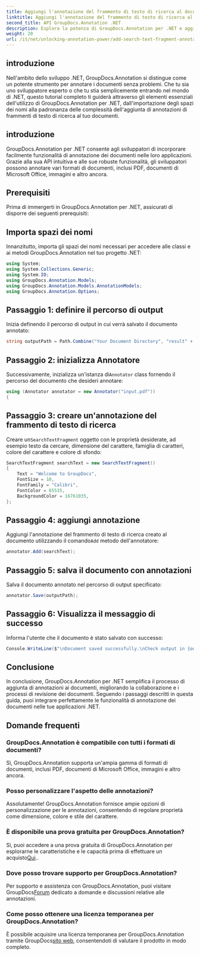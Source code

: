 ```yaml
---
title: Aggiungi l'annotazione del frammento di testo di ricerca al documento
linktitle: Aggiungi l'annotazione del frammento di testo di ricerca al documento
second_title: API GroupDocs.Annotation .NET
description: Esplora la potenza di GroupDocs.Annotation per .NET e aggiungi facilmente funzionalità di annotazione dei documenti alle tue applicazioni.
weight: 20
url: /it/net/unlocking-annotation-power/add-search-text-fragment-annotation/
---
```

## introduzione
Nell'ambito dello sviluppo .NET, GroupDocs.Annotation si distingue come un potente strumento per annotare i documenti senza problemi. Che tu sia uno sviluppatore esperto o che tu stia semplicemente entrando nel mondo di .NET, questo tutorial completo ti guiderà attraverso gli elementi essenziali dell'utilizzo di GroupDocs.Annotation per .NET, dall'importazione degli spazi dei nomi alla padronanza delle complessità dell'aggiunta di annotazioni di frammenti di testo di ricerca al tuo documenti.
## introduzione
GroupDocs.Annotation per .NET consente agli sviluppatori di incorporare facilmente funzionalità di annotazione dei documenti nelle loro applicazioni. Grazie alla sua API intuitiva e alle sue robuste funzionalità, gli sviluppatori possono annotare vari formati di documenti, inclusi PDF, documenti di Microsoft Office, immagini e altro ancora.
## Prerequisiti
Prima di immergerti in GroupDocs.Annotation per .NET, assicurati di disporre dei seguenti prerequisiti:

## Importa spazi dei nomi
Innanzitutto, importa gli spazi dei nomi necessari per accedere alle classi e ai metodi GroupDocs.Annotation nel tuo progetto .NET:
```csharp
using System;
using System.Collections.Generic;
using System.IO;
using GroupDocs.Annotation.Models;
using GroupDocs.Annotation.Models.AnnotationModels;
using GroupDocs.Annotation.Options;
```
## Passaggio 1: definire il percorso di output
Inizia definendo il percorso di output in cui verrà salvato il documento annotato:
```csharp
string outputPath = Path.Combine("Your Document Directory", "result" + Path.GetExtension("input.pdf"));
```
## Passaggio 2: inizializza Annotatore
 Successivamente, inizializza un'istanza di`Annotator` class fornendo il percorso del documento che desideri annotare:
```csharp
using (Annotator annotator = new Annotator("input.pdf"))
{
```
## Passaggio 3: creare un'annotazione del frammento di testo di ricerca
 Creare un`SearchTextFragment` oggetto con le proprietà desiderate, ad esempio testo da cercare, dimensione del carattere, famiglia di caratteri, colore del carattere e colore di sfondo:
```csharp
SearchTextFragment searchText = new SearchTextFragment()
{
    Text = "Welcome to GroupDocs",
    FontSize = 10,
    FontFamily = "Calibri",
    FontColor = 65535,
    BackgroundColor = 16761035,
};
```
## Passaggio 4: aggiungi annotazione
 Aggiungi l'annotazione del frammento di testo di ricerca creato al documento utilizzando il comando`Add` metodo dell'annotatore:
```csharp
annotator.Add(searchText);
```
## Passaggio 5: salva il documento con annotazioni
Salva il documento annotato nel percorso di output specificato:
```csharp
annotator.Save(outputPath);
```
## Passaggio 6: Visualizza il messaggio di successo
Informa l'utente che il documento è stato salvato con successo:
```csharp
Console.WriteLine($"\nDocument saved successfully.\nCheck output in {outputPath}.");
```

## Conclusione
In conclusione, GroupDocs.Annotation per .NET semplifica il processo di aggiunta di annotazioni ai documenti, migliorando la collaborazione e i processi di revisione dei documenti. Seguendo i passaggi descritti in questa guida, puoi integrare perfettamente le funzionalità di annotazione dei documenti nelle tue applicazioni .NET.
## Domande frequenti
### GroupDocs.Annotation è compatibile con tutti i formati di documenti?
Sì, GroupDocs.Annotation supporta un'ampia gamma di formati di documenti, inclusi PDF, documenti di Microsoft Office, immagini e altro ancora.
### Posso personalizzare l'aspetto delle annotazioni?
Assolutamente! GroupDocs.Annotation fornisce ampie opzioni di personalizzazione per le annotazioni, consentendo di regolare proprietà come dimensione, colore e stile del carattere.
### È disponibile una prova gratuita per GroupDocs.Annotation?
 Sì, puoi accedere a una prova gratuita di GroupDocs.Annotation per esplorarne le caratteristiche e le capacità prima di effettuare un acquisto[Qui](https://releases.groupdocs.com/)..
### Dove posso trovare supporto per GroupDocs.Annotation?
 Per supporto e assistenza con GroupDocs.Annotation, puoi visitare GroupDocs[Forum](https://forum.groupdocs.com/c/annotation/10) dedicato a domande e discussioni relative alle annotazioni.
### Come posso ottenere una licenza temporanea per GroupDocs.Annotation?
 È possibile acquisire una licenza temporanea per GroupDocs.Annotation tramite GroupDocs[sito web](https://purchase.groupdocs.com/temporary-license/), consentendoti di valutare il prodotto in modo completo.